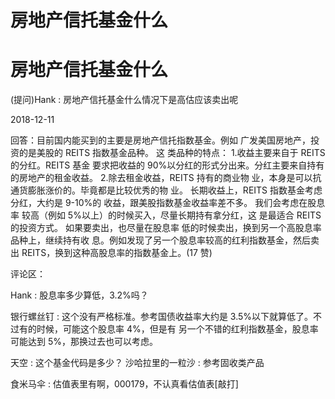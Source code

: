 # 房地产信托基金什么

# 房地产信托基金什么

(提问)Hank : 房地产信托基金什么情况下是高估应该卖出呢

2018-12-11

回答：目前国内能买到的主要是房地产信托指数基金。例如 广发美国房地产，投资的是美股的 REITS 指数基金品种。 这 类品种的特点： 1.收益主要来自于 REITS 的分红。REITS 基金 要求把收益的 90%以分红的形式分出来。分红主要来自持有 的房地产的租金收益。 2.除去租金收益，REITS 持有的商业物 业，本身是可以抗通货膨胀涨价的。毕竟都是比较优秀的物 业。 长期收益上，REITS 指数基金考虑分红，大约是 9-10%的 收益，跟美股指数基金收益率差不多。 我们会考虑在股息率 较高（例如 5%以上）的时候买入，尽量长期持有拿分红，这 是最适合 REITS 的投资方式。 如果要卖出，也尽量在股息率 低的时候卖出，换到另一个高股息率品种上，继续持有收 息。例如发现了另一个股息率较高的红利指数基金，然后卖 出 REITS，换到这种高股息率的指数基金上。(17 赞)

评论区：

Hank : 股息率多少算低，3.2%吗？

银行螺丝钉 : 这个没有严格标准。参考国债收益率大约是 3.5%以下就算低了。不过有的时候，可能这个股息率 4%，但是有 另一个不错的红利指数基金，股息率可能达到 5%，那换过去也可以考虑。

天空 : 这个基金代码是多少？ 沙哈拉里的一粒沙 : 参考固收类产品

食米马伞 : 估值表里有啊，000179，不认真看估值表[敲打]